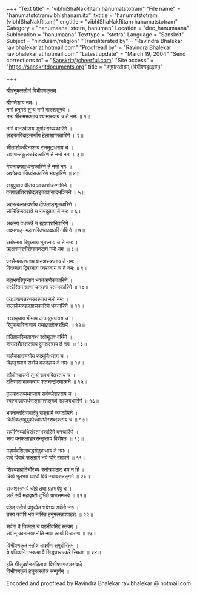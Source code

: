 +++
"Text title" = "vibhiiShaNakRitam hanumatstotram"
"File name" = "hanumatstotramvibhishanam.itx"
itxtitle = "hanumatstotram (vibhIShaNakRitam)"
engtitle = "vibhIShaNakRitam hanumatstotram"
Category = "hanumaana, stotra, hanuman"
Location = "doc_hanumaana"
Sublocation = "hanumaana"
Texttype = "stotra"
Language = "Sanskrit"
Subject = "hinduism/religion"
"Transliterated by" = "Ravindra Bhalekar ravibhalekar at hotmail.com"
"Proofread by" = "Ravindra Bhalekar ravibhalekar at hotmail.com"
"Latest update" = "March 19, 2004"
"Send corrections to" = "Sanskrit@cheerful.com"
"Site access" = "https://sanskritdocuments.org"
title = "हनुमत्स्तोत्रम् (विभीषणकृइतम्)"

+++
  
 श्रीहनुमत्स्तोत्रं विभीषणकृतम्   
  
श्रीगणेशाय नमः ।  
नमो हनुमते तुभ्यं नमो मारुतसूनवे ।  
नमः श्रीरामभक्ताय श्यामास्याय च ते नमः ॥ १॥  
  
नमो वानरवीराय सुग्रीवसख्यकारिणे ।  
लङ्काविदाहनार्थाय हेलासागरतारिणे ॥ २॥  
  
सीताशोकविनाशाय राममुद्राधराय च ।  
रावणान्तकुलच्छेदकारिणे ते नमो नमः ॥ ३॥  
  
मेघनादमखध्वंसकारिणे ते नमो नमः ।  
अशोकवनविध्वंसकारिणे भयहारिणे ॥ ४॥  
  
वायुपुत्राय वीराय आकाशोदरगामिने ।  
वनपालशिरश्छेदलङ्काप्रासादभञ्जिने ॥ ५॥  
  
ज्वलत्कनकवर्णाय दीर्घलाङ्गूलधारिणे ।  
सौमित्रिजयदात्रे च रामदूताय ते नमः ॥ ६॥  
  
अक्षस्य वधकर्त्रे च ब्रह्मपाशनिवारिणे ।  
लक्ष्मणाङ्गमहाशक्तिघातक्षतविनाशिने ॥ ७॥  
  
रक्षोघ्नाय रिपुघ्नाय भूतघ्नाय च ते नमः ।  
ऋक्षवानरवीरौघप्राणदाय नमो नमः ॥ ८॥  
  
परसैन्यबलघ्नाय शस्त्रास्त्रघ्नाय ते नमः ।  
विषघ्नाय द्विषघ्नाय ज्वरघ्नाय च ते नमः ॥ ९॥  
  
महाभयरिपुघ्नाय भक्तत्राणैककारिणे ।  
परप्रेरितमन्त्राणां यन्त्राणां स्तम्भकारिणे ॥ १०॥  
  
पयःपाषाणतरणकारणाय नमो नमः ।  
बालार्कमण्डलग्रासकारिणे भवतारिणे ॥ ११॥  
  
नखायुधाय भीमाय दन्तायुधधराय च ।  
रिपुमायाविनाशाय रामाज्ञालोकरक्षिणे ॥ १२॥  
  
प्रतिग्रामस्थितायाथ रक्षोभूतवधार्थिने ।  
करालशैलशस्त्राय द्रुमशस्त्राय ते नमः ॥ १३॥  
  
बालैकब्रह्मचर्याय रुद्रमूर्तिधराय च ।  
विहङ्गमाय सर्वाय वज्रदेहाय ते नमः ॥ १४॥  
  
कौपीनवाससे तुभ्यं रामभक्तिरताय च ।  
दक्षिणाशाभास्कराय शतचन्द्रोदयात्मने ॥ १५॥  
  
कृत्याक्षतव्यथाघ्नाय सर्वक्लेशहराय च ।  
स्वाम्याज्ञापार्थसङ्ग्रामसङ्ख्ये सञ्जयधारिणे ॥ १६॥  
  
भक्तान्तदिव्यवादेषु सङ्ग्रामे जयदायिने ।  
किल्किलाबुबुकोच्चारघोरशब्दकराय च ॥ १७॥  
  
सर्पाग्निव्याधिसंस्तम्भकारिणे वनचारिणे ।  
सदा वनफलाहारसन्तृप्ताय विशेषतः ॥ १८॥  
  
महार्णवशिलाबद्धसेतुबन्धाय ते नमः ।  
वादे विवादे सङ्ग्रामे भये घोरे महावने ॥ १९॥  
  
सिंहव्याघ्रादिचौरेभ्यः स्तोत्रपाठाद् भयं न हि ।  
दिव्ये भूतभये व्याधौ विषे स्थावरजङ्गमे ॥ २०॥  
  
राजशस्त्रभये चोग्रे तथा ग्रहभयेषु च ।  
जले सर्वे महावृष्टौ दुर्भिक्षे प्राणसम्प्लवे ॥ २१॥  
  
पठेत् स्तोत्रं प्रमुच्येत भयेभ्यः सर्वतो नरः ।  
तस्य क्वापि भयं नास्ति हनुमत्स्तवपाठतः ॥ २२॥  
  
सर्वदा वै त्रिकालं च पठनीयमिदं स्तवम् ।  
सर्वान् कामानवाप्नोति नात्र कार्या विचारणा ॥ २३॥  
  
विभीषणकृतं स्तोत्रं तार्क्ष्येण समुदीरितम् ।  
ये पठिष्यन्ति भक्त्या वै सिद्ध्यस्तत्करे स्थिताः ॥ २४॥  
  
इति श्रीसुदर्शनसंहितायां विभीषणगरुडसंवादे  
विभीषणकृतं हनुमत्स्तोत्रं सम्पूर्णम् ॥  
  
  
Encoded and proofread by Ravindra Bhalekar ravibhalekar @ hotmail.com  
  
